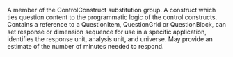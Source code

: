 A member of the ControlConstruct substitution group. A construct which ties question content to the programmatic logic of the control constructs. Contains a reference to a QuestionItem, QuestionGrid or QuestionBlock, can set response or dimension sequence for use in a specific application, identifies the response unit, analysis unit, and universe. May provide an estimate of the number of minutes needed to respond.